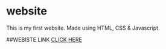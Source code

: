 # website
This is my first website.
Made using HTML, CSS & Javascript.


##WEBISTE LINK
[CLICK HERE](https://suraj052.github.io/website/)

